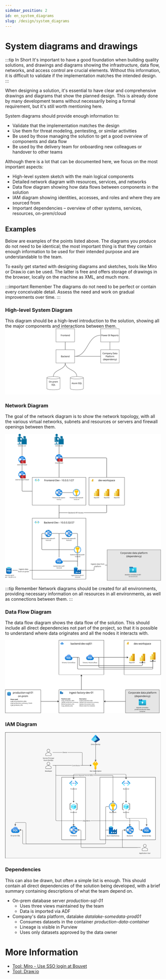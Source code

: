 ```yaml
---
sidebar_position: 2
id: en_system_diagrams
slug: /design/system_diagrams
---
```


# System diagrams and drawings
:::tip In Short
It's important to have a good foundation when building quality solutions, and drawings and diagrams showing the infrastructure, data flow, networks, and access control are crucial elements. Without this information, it is difficult to validate if the implementation matches the intended design.
:::

When designing a solution, it's essential to have clear and comprehensive drawings and diagrams that show the planned design. This is already done by many development teams without necessarily being a formal requirement, but it's still worth mentioning here.

System diagrams should provide enough information to:
* Validate that the implementation matches the design
* Use them for threat modeling, pentesting, or similar activities
* Be used by those managing the solution to get a good overview of components and data flow
* Be used by the delivery team for onboarding new colleagues or handover to other teams

Although there is a lot that can be documented here, we focus on the most important aspects:
* High-level system sketch with the main logical components
* Detailed network diagram with resources, services, and networks
* Data flow diagram showing how data flows between components in the solution
* IAM diagram showing identities, accesses, and roles and where they are sourced from
* Important dependencies – overview of other systems, services, resources, on-prem/cloud

## Examples
Below are examples of the points listed above. The diagrams you produce do not need to be identical; the most important thing is that they contain enough information to be used for their intended purpose and are understandable to the team.

To easily get started with designing diagrams and sketches, tools like Miro or Draw.io can be used. The latter is free and offers storage of drawings in the browser, locally on the machine as XML, and much more.

:::important Remember
The diagrams do not need to be perfect or contain every conceivable detail. Assess the need and work on gradual improvements over time.
:::

### High-level System Diagram
This diagram should be a high-level introduction to the solution, showing all the major components and interactions between them. 
![High-level Sketch](overordnet_systemskisse.png)
### Network Diagram
The goal of the network diagram is to show the network topology, with all the various virtual networks, subnets and resources or servers and firewall openings between them. 

![Network Diagram](nettverksdiagram.png)

:::tip Remember
Network diagrams should be created for all environments, providing necessary information on all resources in all environments, as well as connections between them.
:::
### Data Flow Diagram
The data flow diagram shows the data flow of the solution. This should include all direct dependencies not part of the project, so that it is possible to understand where data originates and all the nodes it interacts with. 

![Data Flow Diagram](dataflytdiagram.png)

### IAM Diagram
![IAM Diagram](iam.png)

### Dependencies
This can also be drawn, but often a simple list is enough. This should contain all direct dependencies of the solution being developed, with a brief summary containing descriptions of what the team depend on. 

* On-prem database server _production-sql-01_
    * Uses three views maintained by the team
    * Data is imported via ADF
* Company's data platform, datalake _datalake-somedata-prod01_
    * Consumes datasets in the container _production-data-container_
    * Lineage is visible in Purview
    * Uses only datasets approved by the data owner

# More Information
* [Tool: Miro - Use SSO login at Bouvet](https://miro.com/)
* [Tool: Draw.io](https://draw.io/)
